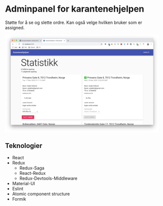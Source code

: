# Adminpanel for karantenehjelpen

Støtte for å se og slette ordre. Kan også velge hvilken bruker som er assigned.

![](https://github.com/FredrikAugust/karantenehjelpen-dashboard/blob/master/Screenshot%202020-03-22%20at%2011.08.35.png)

## Teknologier

- React
- Redux
  - Redux-Saga
  - React-Redux
  - Redux-Devtools-Middleware
- Material-UI
- Eslint
- Atomic component structure
- Formik
